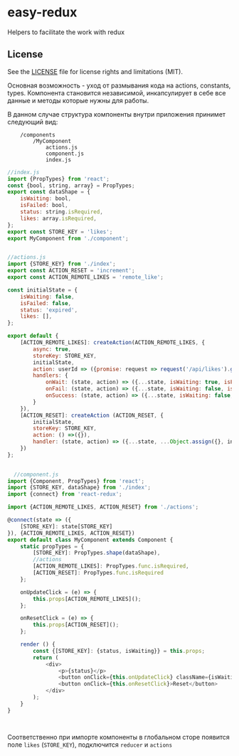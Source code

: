# easy-redux
Helpers to facilitate the work with redux

## License

See the [LICENSE](LICENSE.md) file for license rights and limitations (MIT).


Основная возможность - уход от размывания кода на actions, constants, types. Компонента становится независимой, инкапсулирует в себе все данные и методы которые нужны для работы.

В данном случае структура компоненты внутри приложения принимет следующий вид:

```
    /components
        /MyComponent
            actions.js
            component.js
            index.js                        
```


```javascript
//index.js
import {PropTypes} from 'react';
const {bool, string, array} = PropTypes;
export const dataShape = {
    isWaiting: bool,
    isFailed: bool,
    status: string.isRequired,
    likes: array.isRequired,
};
export const STORE_KEY = 'likes';
export MyComponent from './component';
```



```javascript

//actions.js
import {STORE_KEY} from './index';
export const ACTION_RESET = 'increment';
export const ACTION_REMOTE_LIKES = 'remote_like';

const initialState = {
    isWaiting: false,
    isFailed: false,
    status: 'expired',
    likes: [],
};

export default {
    [ACTION_REMOTE_LIKES]: createAction(ACTION_REMOTE_LIKES, {
        async: true,
        storeKey: STORE_KEY,
        initialState,
        action: userId => ({promise: request => request('/api/likes').get({userId})}),
        handlers: {
            onWait: (state, action) => ({...state, isWaiting: true, isFailed: false}),
            onFail: (state, action) => ({...state, isWaiting: false, isFailed: true}),
            onSuccess: (state, action) => ({...state, isWaiting: false, likes: action.result, status:'updated'})
        }
    }),
    [ACTION_RESET]: createAction (ACTION_RESET, {
        initialState,
        storeKey: STORE_KEY,
        action: () =>({}),
        handler: (state, action) => ({...state, ...Object.assign({}, initialState)})
    })
};


```

```javascript
  
  //component.js
import {Component, PropTypes} from 'react';
import {STORE_KEY, dataShape} from './index';
import {connect} from 'react-redux';

import {ACTION_REMOTE_LIKES, ACTION_RESET} from './actions';

@connect(state => ({
    [STORE_KEY]: state[STORE_KEY]
}), {ACTION_REMOTE_LIKES, ACTION_RESET})
export default class MyComponent extends Component {
    static propTypes = {
        [STORE_KEY]: PropTypes.shape(dataShape),
        //actions
        [ACTION_REMOTE_LIKES]: PropTypes.func.isRequired,
        [ACTION_RESET]: PropTypes.func.isRequired
    };

    onUpdateClick = (e) => {
        this.props[ACTION_REMOTE_LIKES]();
    };

    onResetClick = (e) => {
        this.props[ACTION_RESET]();
    };

    render () {
        const {[STORE_KEY]: {status, isWaiting}} = this.props;
        return (
            <div>
                <p>{status}</p>
                <button onClick={this.onUpdateClick} className={isWaiting ? 'waiting' : ''}>Update</button>
                <button onClick={this.onResetClick}>Reset</button>
            </div>
        );
    }
}

  
```

Соответственно при импорте компоненты в глобальном сторе появится поле `likes` (`STORE_KEY`), подключится `reducer` и `actions`
